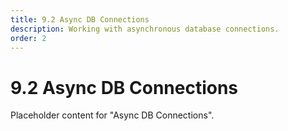 ```yaml
---
title: 9.2 Async DB Connections
description: Working with asynchronous database connections.
order: 2
---
```


# 9.2 Async DB Connections

Placeholder content for "Async DB Connections".
